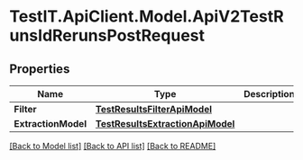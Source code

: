 # TestIT.ApiClient.Model.ApiV2TestRunsIdRerunsPostRequest

## Properties

Name | Type | Description | Notes
------------ | ------------- | ------------- | -------------
**Filter** | [**TestResultsFilterApiModel**](TestResultsFilterApiModel.md) |  | [optional] 
**ExtractionModel** | [**TestResultsExtractionApiModel**](TestResultsExtractionApiModel.md) |  | [optional] 

[[Back to Model list]](../README.md#documentation-for-models) [[Back to API list]](../README.md#documentation-for-api-endpoints) [[Back to README]](../README.md)

